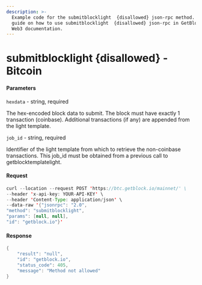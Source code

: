 ```yaml
---
description: >-
  Example code for the submitblocklight  {disallowed} json-rpc method. Сomplete
  guide on how to use submitblocklight  {disallowed} json-rpc in GetBlock.io
  Web3 documentation.
---
```


# submitblocklight {disallowed} - Bitcoin

#### Parameters

`hexdata` - string, required

The hex-encoded block data to submit. The block must have exactly 1 transaction (coinbase). Additional transactions (if any) are appended from the light template.

`job_id` - string, required

Identifier of the light template from which to retrieve the non-coinbase transactions. This job\_id must be obtained from a previous call to getblocktemplatelight.

#### Request

```java
curl --location --request POST 'https://btc.getblock.io/mainnet/' \
--header 'x-api-key: YOUR-API-KEY' \
--header 'Content-Type: application/json' \
--data-raw '{"jsonrpc": "2.0",
"method": "submitblocklight",
"params": [null, null],
"id": "getblock.io"}'
```

#### Response

```java
{
    "result": "null",
    "id": "getblock.io",
    "status_code": 405,
    "message": "Method not allowed"
}
```
